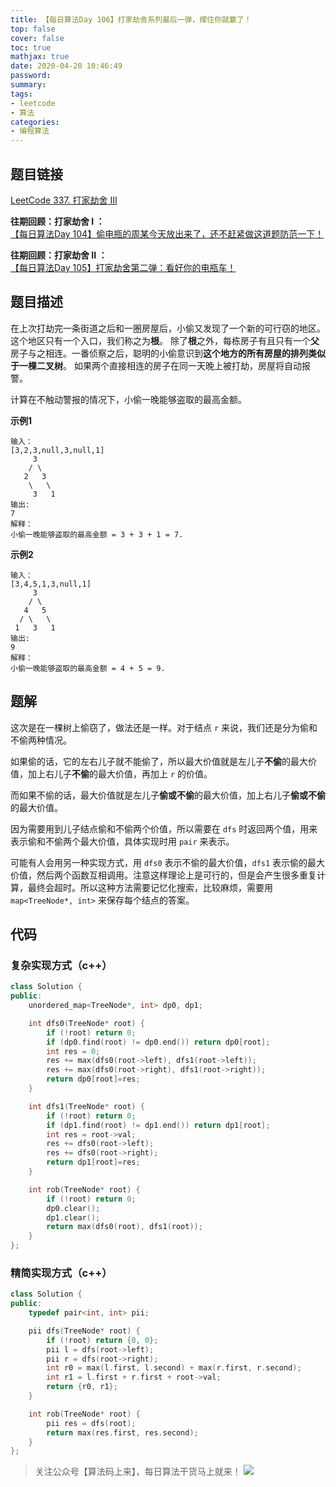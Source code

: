 ```yaml
---
title: 【每日算法Day 106】打家劫舍系列最后一弹，撑住你就赢了！
top: false
cover: false
toc: true
mathjax: true
date: 2020-04-20 10:46:49
password:
summary:
tags:
- leetcode
- 算法
categories:
- 编程算法
---
```


## 题目链接
[LeetCode 337. 打家劫舍 III](https://leetcode-cn.com/problems/house-robber-iii/ "LeetCode 337. 打家劫舍 III")

**往期回顾：打家劫舍 I ：**  
[【每日算法Day 104】偷电瓶的周某今天放出来了，还不赶紧做这道题防范一下！](https://godweiyang.com/2020/04/18/leetcode-198/ "【每日算法Day 104】偷电瓶的周某今天放出来了，还不赶紧做这道题防范一下！")

**往期回顾：打家劫舍 II ：**  
[【每日算法Day 105】打家劫舍第二弹：看好你的电瓶车！](https://godweiyang.com/2020/04/19/leetcode-213/ "【每日算法Day 105】打家劫舍第二弹：看好你的电瓶车！")

## 题目描述
在上次打劫完一条街道之后和一圈房屋后，小偷又发现了一个新的可行窃的地区。这个地区只有一个入口，我们称之为**根**。 除了**根**之外，每栋房子有且只有一个**父**房子与之相连。一番侦察之后，聪明的小偷意识到**这个地方的所有房屋的排列类似于一棵二叉树**。 如果两个直接相连的房子在同一天晚上被打劫，房屋将自动报警。

计算在不触动警报的情况下，小偷一晚能够盗取的最高金额。

**示例1**
```text
输入：
[3,2,3,null,3,null,1]
     3
    / \
   2   3
    \   \ 
     3   1
输出:
7
解释：
小偷一晚能够盗取的最高金额 = 3 + 3 + 1 = 7.
```

**示例2**
```text
输入：
[3,4,5,1,3,null,1]
     3
    / \
   4   5
  / \   \ 
 1   3   1
输出:
9
解释：
小偷一晚能够盗取的最高金额 = 4 + 5 = 9.
```

## 题解
这次是在一棵树上偷窃了，做法还是一样。对于结点 `r` 来说，我们还是分为偷和不偷两种情况。

如果偷的话，它的左右儿子就不能偷了，所以最大价值就是左儿子**不偷**的最大价值，加上右儿子**不偷**的最大价值，再加上 `r` 的价值。

而如果不偷的话，最大价值就是左儿子**偷或不偷**的最大价值，加上右儿子**偷或不偷**的最大价值。

因为需要用到儿子结点偷和不偷两个价值，所以需要在 `dfs` 时返回两个值，用来表示偷和不偷两个最大价值，具体实现时用 `pair` 来表示。

可能有人会用另一种实现方式，用 `dfs0` 表示不偷的最大价值，`dfs1` 表示偷的最大价值，然后两个函数互相调用。注意这样理论上是可行的，但是会产生很多重复计算，最终会超时。所以这种方法需要记忆化搜索，比较麻烦，需要用 `map<TreeNode*, int>` 来保存每个结点的答案。

## 代码
### 复杂实现方式（c++）
```cpp
class Solution {
public:
    unordered_map<TreeNode*, int> dp0, dp1;

    int dfs0(TreeNode* root) {
        if (!root) return 0;
        if (dp0.find(root) != dp0.end()) return dp0[root];
        int res = 0;
        res += max(dfs0(root->left), dfs1(root->left));
        res += max(dfs0(root->right), dfs1(root->right));
        return dp0[root]=res;
    }

    int dfs1(TreeNode* root) {
        if (!root) return 0;
        if (dp1.find(root) != dp1.end()) return dp1[root];
        int res = root->val;
        res += dfs0(root->left);
        res += dfs0(root->right);
        return dp1[root]=res;
    }

    int rob(TreeNode* root) {
        if (!root) return 0;
        dp0.clear();
        dp1.clear();
        return max(dfs0(root), dfs1(root));
    }
};
```

### 精简实现方式（c++）
```cpp
class Solution {
public:
    typedef pair<int, int> pii;

    pii dfs(TreeNode* root) {
        if (!root) return {0, 0};
        pii l = dfs(root->left);
        pii r = dfs(root->right);
        int r0 = max(l.first, l.second) + max(r.first, r.second);
        int r1 = l.first + r.first + root->val;
        return {r0, r1};
    }

    int rob(TreeNode* root) {
        pii res = dfs(root);
        return max(res.first, res.second);
    }
};
```

> 关注公众号【算法码上来】，每日算法干货马上就来！
![](/medias/contact.jpg)